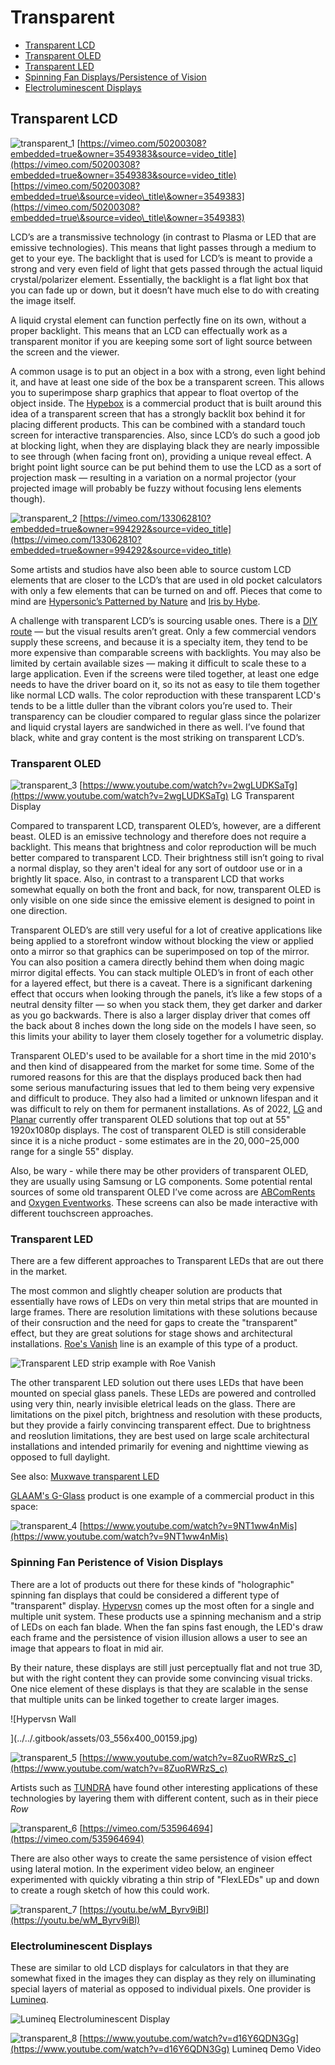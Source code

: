 # Transparent

* [Transparent LCD ](transparent.md#5018)
* [Transparent OLED](transparent.md#transparent-oled)
* [Transparent LED](transparent.md#transparent-led)
* [Spinning Fan Displays/Persistence of Vision](transparent.md#spinning-fan-peristence-of-vision-displays)
* [Electroluminescent Displays](transparent.md#electroluminescent-displays)

## Transparent LCD <a href="#5018" id="5018"></a>

![transparent_1](../../video_embed_images/transparent_1.jpg) [https://vimeo.com/50200308?embedded=true&owner=3549383&source=video_title](https://vimeo.com/50200308?embedded=true&owner=3549383&source=video_title)
[https://vimeo.com/50200308?embedded=true\&source=video\_title\&owner=3549383](https://vimeo.com/50200308?embedded=true\&source=video\_title\&owner=3549383)


LCD’s are a transmissive technology (in contrast to Plasma or LED that are emissive technologies). This means that light passes through a medium to get to your eye. The backlight that is used for LCD’s is meant to provide a strong and very even field of light that gets passed through the actual liquid crystal/polarizer element. Essentially, the backlight is a flat light box that you can fade up or down, but it doesn’t have much else to do with creating the image itself.

A liquid crystal element can function perfectly fine on its own, without a proper backlight. This means that an LCD can effectually work as a transparent monitor if you are keeping some sort of light source between the screen and the viewer.&#x20;

A common usage is to put an object in a box with a strong, even light behind it, and have at least one side of the box be a transparent screen. This allows you to superimpose sharp graphics that appear to float overtop of the object inside. The [Hypebox](https://www.hypebox.io) is a commercial product that is built around this idea of a transparent screen that has a strongly backlit box behind it for placing different products. This can be combined with a standard touch screen for interactive transparencies. Also, since LCD’s do such a good job at blocking light, when they are displaying black they are nearly impossible to see through (when facing front on), providing a unique reveal effect. A bright point light source can be put behind them to use the LCD as a sort of projection mask — resulting in a variation on a normal projector (your projected image will probably be fuzzy without focusing lens elements though).

![transparent_2](../../video_embed_images/transparent_2.jpg) [https://vimeo.com/133062810?embedded=true&owner=994292&source=video_title](https://vimeo.com/133062810?embedded=true&owner=994292&source=video_title)

Some artists and studios have also been able to source custom LCD elements that are closer to the LCD’s that are used in old pocket calculators with only a few elements that can be turned on and off. Pieces that come to mind are [Hypersonic’s Patterned by Nature](http://www.creativeapplications.net/c/patterned-by-nature-transparent-pixels-in-the-north-carolina-museum-of-natural-sciences/) and [Iris by Hybe](http://www.creativeapplications.net/processing/iris-by-hybe-new-kind-of-monochrome-lcd/).

A challenge with transparent LCD’s is sourcing usable ones. There is a [DIY route](../appendix/diy-transparent-screens.md) — but the visual results aren’t great. Only a few commercial vendors supply these screens, and because it is a specialty item, they tend to be more expensive than comparable screens with backlights. You may also be limited by certain available sizes — making it difficult to scale these to a large application. Even if the screens were tiled together, at least one edge needs to have the driver board on it, so its not as easy to tile them together like normal LCD walls. The color reproduction with these transparent LCD's tends to be a little duller than the vibrant colors you’re used to. Their transparency can be cloudier compared to regular glass since the polarizer and liquid crystal layers are sandwiched in there as well. I’ve found that black, white and gray content is the most striking on transparent LCD’s.

### Transparent OLED

![transparent_3](../../video_embed_images/transparent_3.jpg) [https://www.youtube.com/watch?v=2wgLUDKSaTg](https://www.youtube.com/watch?v=2wgLUDKSaTg)
LG Transparent Display


Compared to transparent LCD, transparent OLED’s, however, are a different beast. OLED is an emissive technology and therefore does not require a backlight. This means that brightness and color reproduction will be much better compared to transparent LCD. Their brightness still isn’t going to rival a normal display, so they aren't ideal for any sort of outdoor use or in a brightly lit space. Also, in contrast to a transparent LCD that works somewhat equally on both the front and back, for now, transparent OLED is only visible on one side since the emissive element is designed to point in one direction.

Transparent OLED’s are still very useful for a lot of creative applications like being applied to a storefront window without blocking the view or applied onto a mirror so that graphics can be superimposed on top of the mirror. You can also position a camera directly behind them when doing magic mirror digital effects. You can stack multiple OLED’s in front of each other for a layered effect, but there is a caveat. There is a significant darkening effect that occurs when looking through the panels, it’s like a few stops of a neutral density filter — so when you stack them, they get darker and darker as you go backwards. There is also a larger display driver that comes off the back about 8 inches down the long side on the models I have seen, so this limits your ability to layer them closely together for a volumetric display.

Transparent OLED's used to be available for a short time in the mid 2010's and then kind of disappeared from the market for some time. Some of the rumored reasons for this are that the displays produced back then had some serious manufacturing issues that led to them being very expensive and difficult to produce. They also had a limited or unknown lifespan and it was difficult to rely on them for permanent installations. As of 2022, [LG](https://www.lg.com/us/business/oled-displays/lg-55EW5F-A) and [Planar](https://www.planar.com/products/transparent-oled-displays/) currently offer transparent OLED solutions that top out at 55" 1920x1080p displays. The cost of transparent OLED is still considerable since it is a niche product - some estimates are in the $20,000-$25,000 range for a single 55" display.

Also, be wary - while there may be other providers of transparent OLED, they are usually using Samsung or LG components. Some potential rental sources of some old transparent OLED I’ve come across are [ABComRents](https://www.abcomrents.com/) and [Oxygen Eventworks](http://oxygeneventworks.com/). These screens can also be made interactive with different touchscreen approaches.

### Transparent LED

There are a few different approaches to Transparent LEDs that are out there in the market.&#x20;

The most common and slightly cheaper solution are products that essentially have rows of LEDs on very thin metal strips that are mounted in large frames. There are resolution limitations with these solutions because of their consruction and the need for gaps to create the "transparent" effect, but they are great solutions for stage shows and architectural installations. [Roe's Vanish](https://www.roevisual.com/en/products/vanish-v18) line is an example of this type of a product.

![Transparent LED strip example with Roe Vanish](../../.gitbook/assets/IMG\_2118.JPG)

The other transparent LED solution out there uses LEDs that have been mounted on special glass panels. These LEDs are powered and controlled using very thin, nearly invisible eletrical leads on the glass. There are limitations on the pixel pitch, brightness and resolution with these products, but they provide a fairly convincing transparent effect. Due to brightness and reoslution limitations, they are best used on large scale architectural installations and intended primarily for evening and nighttime viewing as opposed to full daylight.

See also: [Muxwave transparent LED](https://www.muxwave.com)

[GLAAM's G-Glass](https://glaamamerica.com/products/) product is one example of a commercial product in this space:

![transparent_4](../../video_embed_images/transparent_4.jpg) [https://www.youtube.com/watch?v=9NT1ww4nMis](https://www.youtube.com/watch?v=9NT1ww4nMis)

### Spinning Fan Peristence of Vision Displays

There are a lot of products out there for these kinds of "holographic" spinning fan displays that could be considered a different type of "transparent" display. [Hypervsn](https://hypervsn.com) comes up the most often for a single and multiple unit system. These products use a spinning mechanism and a strip of LEDs on each fan blade. When the fan spins fast enough, the LED's draw each frame and the persistence of vision illusion allows a user to see an image that appears to float in mid air.&#x20;

By their nature, these displays are still just perceptually flat and not true 3D, but with the right content they can provide some convincing visual tricks. One nice element of these displays is that they are scalable in the sense that multiple units can be linked together to create larger images.

![Hypervsn Wall

](../../.gitbook/assets/03\_556x400\_00159.jpg)

![transparent_5](../../video_embed_images/transparent_5.jpg) [https://www.youtube.com/watch?v=8ZuoRWRzS_c](https://www.youtube.com/watch?v=8ZuoRWRzS_c)

Artists such as [TUNDRA](https://wearetundra.org) have found other interesting applications of these technologies by layering them with different content, such as in their piece _Row_

![transparent_6](../../video_embed_images/transparent_6.jpg) [https://vimeo.com/535964694](https://vimeo.com/535964694)

There are also other ways to create the same persistence of vision effect using lateral motion. In the experiment video below, an engineer experimented with quickly vibrating a thin strip of "FlexLEDs" up and down to create a rough sketch of how this could work.

![transparent_7](../../video_embed_images/transparent_7.jpg) [https://youtu.be/wM_Byrv9iBI](https://youtu.be/wM_Byrv9iBI)

### Electroluminescent Displays

These are similar to old LCD displays for calculators in that they are somewhat fixed in the images they can display as they rely on illuminating special layers of material as opposed to individual pixels. One provider is [Lumineq](https://www.lumineq.com/products/in-glass-laminated-displays?utm\_term=transparent%20touch%20screen\&utm\_campaign=SEM+Transparent+display\&utm\_source=adwords\&utm\_medium=ppc\&hsa\_acc=4647806447\&hsa\_cam=6925704645\&hsa\_grp=82442195409\&hsa\_ad=475601411255\&hsa\_src=g\&hsa\_tgt=kwd-296865476399\&hsa\_kw=transparent%20touch%20screen\&hsa\_mt=b\&hsa\_net=adwords\&hsa\_ver=3\&gclid=CjwKCAjw682TBhATEiwA9crl34288mEN7vergmIph-bqKr2Xv\_k5UpD0tTC6gyVPWmQ3mVbWGXRjJhoCXbQQAvD\_BwE).

![Lumineq Electroluminescent Display](../../.gitbook/assets/image.png)

![transparent_8](../../video_embed_images/transparent_8.jpg) [https://www.youtube.com/watch?v=d16Y6QDN3Gg](https://www.youtube.com/watch?v=d16Y6QDN3Gg)
Lumineq Demo Video

